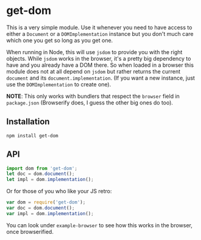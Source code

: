 
# get-dom

This is a very simple module. Use it whenever you need to have access to either a `Document` or a
`DOMImplementation` instance but you don't much care which one you get so long as you get one.

When running in Node, this will use `jsdom` to provide you with the right objects. While `jsdom`
works in the browser, it's a pretty big dependency to have and you already have a DOM there. So
when loaded in a browser this module does not at all depend on `jsdom` but rather returns the
current `document` and its `document.implementation`. (If you want a new instance, just use the
`DOMImplementation` to create one).

**NOTE**: This only works with bundlers that respect the `browser` field in `package.json`
(Browserify does, I guess the other big ones do too).

## Installation

    npm install get-dom

## API

```js
import dom from 'get-dom';
let doc = dom.document();
let impl = dom.implementation();
```

Or for those of you who like your JS retro:

```js
var dom = require('get-dom');
var doc = dom.document();
var impl = dom.implementation();
```

You can look under `example-browser` to see how this works in the browser, once browserified.
